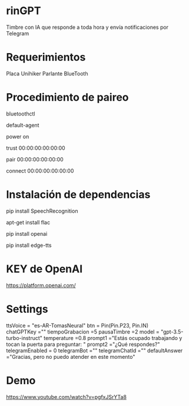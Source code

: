 # rinGPT

Timbre con IA que responde a toda hora y envía notificaciones por Telegram

# Requerimientos

Placa Unihiker
Parlante BlueTooth

# Procedimiento de paireo

bluetoothctl

default-agent

power on

trust 00:00:00:00:00:00

pair 00:00:00:00:00:00

connect 00:00:00:00:00:00

# Instalación de dependencias

pip install SpeechRecognition

apt-get install flac

pip install openai

pip install edge-tts

# KEY de OpenAI

https://platform.openai.com/

# Settings

ttsVoice        = "es-AR-TomasNeural"
btn             = Pin(Pin.P23, Pin.IN)   
chatGPTKey      =""
tiempoGrabacion =5
pausaTimbre     =2
model           = "gpt-3.5-turbo-instruct"
temperature     =0.8
prompt1          ="Estás ocupado trabajando y tocan la puerta para preguntar: "
prompt2          ="¿Qué respondes?"
telegramEnabled  = 0
telegramBot     =""
telegramChatId  =""
defaultAnswer   ="Gracias, pero no puedo atender en este momento"

# Demo

https://www.youtube.com/watch?v=pgfxJSrYTa8
